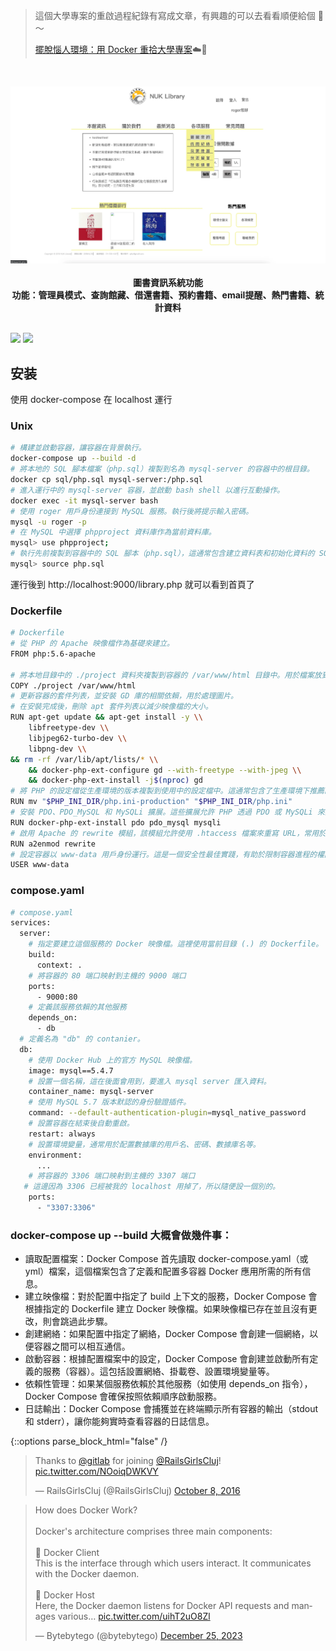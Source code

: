 > 這個大學專案的重啟過程紀錄有寫成文章，有興趣的可以去看看順便給個 👏～
> 
> [擺脫惱人環境：用 Docker 重拾大學專案](https://medium.com/@rogerchang7904/%E6%93%BA%E8%84%AB%E6%83%B1%E4%BA%BA%E7%92%B0%E5%A2%83-%E7%94%A8-docker-%E9%87%8D%E6%8B%BE%E5%A4%A7%E5%AD%B8%E5%B0%88%E6%A1%88-c82d9f87eba0)☁️🎉

<br />
<p align="center">
    <a href="[https://appwrite.io](https://medium.com/@rogerchang7904/%E6%93%BA%E8%84%AB%E6%83%B1%E4%BA%BA%E7%92%B0%E5%A2%83-%E7%94%A8-docker-%E9%87%8D%E6%8B%BE%E5%A4%A7%E5%AD%B8%E5%B0%88%E6%A1%88-c82d9f87eba0)" target="_blank"><img src="./doc/library.webp" alt="banner"></a>
    <br />
    <br />
    <b>圖書資訊系統功能</b>
    <br />
    <b>功能：管理員模式、查詢館藏、借還書籍、預約書籍、email提醒、熱門書籍、統計資料</b>
    <br />
    <br />
</p>

[<img src="https://img.shields.io/badge/Language-PHP-orange"/>]([https://img.shields.io/badge/version-v1.1.0-blue](https://img.shields.io/badge/Language-PHP-orange)) 
[<img src="https://img.shields.io/badge/docker-blue"/>](https://img.shields.io/badge/docker-blue) 

## 安装

使用 docker-compose 在 localhost 運行

### Unix

```bash
# 構建並啟動容器，讓容器在背景執行。
docker-compose up --build -d
# 將本地的 SQL 腳本檔案（php.sql）複製到名為 mysql-server 的容器中的根目錄。
docker cp sql/php.sql mysql-server:/php.sql
# 進入運行中的 mysql-server 容器，並啟動 bash shell 以進行互動操作。
docker exec -it mysql-server bash
# 使用 roger 用戶身份連接到 MySQL 服務。執行後將提示輸入密碼。
mysql -u roger -p
# 在 MySQL 中選擇 phpproject 資料庫作為當前資料庫。
mysql> use phpproject;
# 執行先前複製到容器中的 SQL 腳本（php.sql），這通常包含建立資料表和初始化資料的 SQL 命令。
mysql> source php.sql
```

運行後到 http://localhost:9000/library.php 就可以看到首頁了

### Dockerfile
```bash
# Dockerfile
# 從 PHP 的 Apache 映像檔作為基礎來建立。
FROM php:5.6-apache

# 將本地目錄中的 ./project 資料夾複製到容器的 /var/www/html 目錄中。用於檔案放到 Apache 伺服器的根目錄。
COPY ./project /var/www/html
# 更新容器的套件列表，並安裝 GD 庫的相關依賴，用於處理圖片。
# 在安裝完成後，刪除 apt 套件列表以減少映像檔的大小。
RUN apt-get update && apt-get install -y \\
    libfreetype-dev \\
    libjpeg62-turbo-dev \\
    libpng-dev \\
&& rm -rf /var/lib/apt/lists/* \\
    && docker-php-ext-configure gd --with-freetype --with-jpeg \\
    && docker-php-ext-install -j$(nproc) gd
# 將 PHP 的設定檔從生產環境的版本複製到使用中的設定檔中。這通常包含了生產環境下推薦的設定。
RUN mv "$PHP_INI_DIR/php.ini-production" "$PHP_INI_DIR/php.ini"
# 安裝 PDO、PDO_MySQL 和 MySQLi 擴展。這些擴展允許 PHP 透過 PDO 或 MySQLi 來與 MySQL 數據庫進行互動。
RUN docker-php-ext-install pdo pdo_mysql mysqli
# 啟用 Apache 的 rewrite 模組，該模組允許使用 .htaccess 檔案來重寫 URL，常用於乾淨的 URL 和網站的路由功能。
RUN a2enmod rewrite
# 設定容器以 www-data 用戶身份運行。這是一個安全性最佳實踐，有助於限制容器進程的權限。
USER www-data
```

### compose.yaml
```bash
# compose.yaml
services:
  server:
    # 指定要建立這個服務的 Docker 映像檔。這裡使用當前目錄 (.) 的 Dockerfile。
    build:
      context: .
    # 將容器的 80 端口映射到主機的 9000 端口
    ports:
      - 9000:80
    # 定義該服務依賴的其他服務
    depends_on:
      - db
  # 定義名為 "db" 的 contanier。
  db:
    # 使用 Docker Hub 上的官方 MySQL 映像檔。
    image: mysql==5.4.7
    # 設置一個名稱，這在後面會用到，要進入 mysql server 匯入資料。
    container_name: mysql-server
    # 使用 MySQL 5.7 版本默認的身份驗證插件。
    command: --default-authentication-plugin=mysql_native_password
    # 設置容器在結束後自動重啟。
    restart: always
    # 設置環境變量，通常用於配置數據庫的用戶名、密碼、數據庫名等。
    environment:
      ...
    # 將容器的 3306 端口映射到主機的 3307 端口
   # 這邊因為 3306 已經被我的 localhost 用掉了，所以隨便設一個別的。
    ports:
      - "3307:3306"
```

### docker-compose up --build 大概會做幾件事：

- 讀取配置檔案：Docker Compose 首先讀取 docker-compose.yaml（或 yml）檔案，這個檔案包含了定義和配置多容器 Docker 應用所需的所有信息。
- 建立映像檔：對於配置中指定了 build 上下文的服務，Docker Compose 會根據指定的 Dockerfile 建立 Docker 映像檔。如果映像檔已存在並且沒有更改，則會跳過此步驟。
- 創建網絡：如果配置中指定了網絡，Docker Compose 會創建一個網絡，以便容器之間可以相互通信。
- 啟動容器：根據配置檔案中的設定，Docker Compose 會創建並啟動所有定義的服務（容器）。這包括設置網絡、掛載卷、設置環境變量等。
- 依賴性管理：如果某個服務依賴於其他服務（如使用 depends_on 指令），Docker Compose 會確保按照依賴順序啟動服務。
- 日誌輸出：Docker Compose 會捕獲並在終端顯示所有容器的輸出（stdout 和 stderr），讓你能夠實時查看容器的日誌信息。

{::options parse_block_html="false" /}

<div class="center">

<blockquote class="twitter-tweet" data-partner="tweetdeck"><p lang="en" dir="ltr">Thanks to <a href="https://twitter.com/gitlab">@gitlab</a> for joining <a href="https://twitter.com/RailsGirlsCluj">@RailsGirlsCluj</a>! <a href="https://t.co/NOoiqDWKVY">pic.twitter.com/NOoiqDWKVY</a></p>&mdash; RailsGirlsCluj (@RailsGirlsCluj) <a href="https://twitter.com/RailsGirlsCluj/status/784847271645028352">October 8, 2016</a></blockquote>
<script async src="//platform.twitter.com/widgets.js" charset="utf-8"></script>

<blockquote class="twitter-tweet"><p lang="en" dir="ltr">How does Docker Work?<br><br>Docker&#39;s architecture comprises three main components:<br><br>🔹 Docker Client<br>This is the interface through which users interact. It communicates with the Docker daemon.<br><br>🔹 Docker Host<br>Here, the Docker daemon listens for Docker API requests and manages various… <a href="https://t.co/uihT2uO8Zl">pic.twitter.com/uihT2uO8Zl</a></p>&mdash; Bytebytego (@bytebytego) <a href="https://twitter.com/bytebytego/status/1739171832715186202?ref_src=twsrc%5Etfw">December 25, 2023</a></blockquote> 
<script async src="https://platform.twitter.com/widgets.js" charset="utf-8"></script>

</div>
